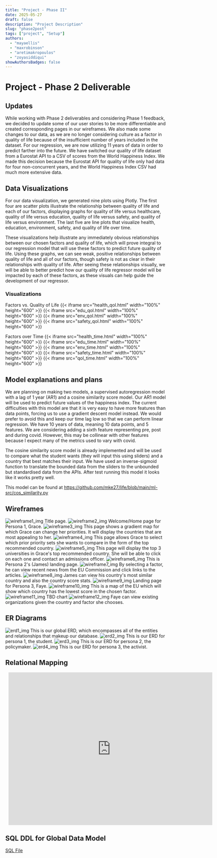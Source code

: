 ```yaml
---
title: "Project - Phase II"
date: 2025-05-27
draft: false
description: "Project Description"
slug: "phase2post"
tags: ["project", "Setup"]
authors:
  - "mayaellis"
  - "maxrobinson"
  - "aretimakropoulos"
  - "zoyasiddiqui"
showAuthorsBadges: false
---
```


# Project - Phase 2 Deliverable

## Updates

While working with Phase 2 deliverables and considering Phase 1 feedback, we decided to update some of our user stories to be more differentiable and created corresponding pages in our wireframes. We also made some changes to our data, as we are no longer considering culture as a factor in quality of life because of the insufficient number of years included in the dataset. For our regression, we are now utilizing 11 years of data in order to predict farther into the future. We have switched our quality of life dataset from a Eurostat API to a CSV of scores from the World Happiness Index. We made this decision because the Eurostat API for quality of life only had data for four non-concurrent years, and the World Happiness Index CSV had much more extensive data.

## Data Visualizations

For our data visualization, we generated nine plots using Plotly. The first four are scatter plots illustrate the relationship between quality of life and each of our factors, displaying graphs for quality of life versus healthcare, quality of life versus education, quality of life versus safety, and quality of life versus environment. The last five are line plots that visualize health, education, environment, safety, and quality of life over time.

These visualizations help illustrate any immediately obvious relationships between our chosen factors and quality of life, which will prove integral to our regression model that will use these factors to predict future quality of life. Using these graphs, we can see weak, positive relationships between quality of life and all of our factors, though safety is not as clear in their relationships with quality of life. After seeing these relationships visually, we will be able to better predict how our quality of life regressor model will be impacted by each of these factors, as these visuals can help guide the development of our regressor. 

### Visualizations
Factors vs. Quality of Life
{{< iframe src="health_qol.html" width="100%" height="600" >}}
{{< iframe src="edu_qol.html" width="100%" height="600" >}}
{{< iframe src="env_qol.html" width="100%" height="600" >}}
{{< iframe src="safety_qol.html" width="100%" height="600" >}}

Factors over Time
{{< iframe src="health_time.html" width="100%" height="600" >}}
{{< iframe src="edu_time.html" width="100%" height="600" >}}
{{< iframe src="env_time.html" width="100%" height="600" >}}
{{< iframe src="safety_time.html" width="100%" height="600" >}}
{{< iframe src="qol_time.html" width="100%" height="600" >}}

## Model explanations and plans

We are planning on making two models, a supervised autoregression model with a lag of 1 year (AR1) and a cosine similarity score model. Our AR1 model will be used to predict future values of the happiness index. The current difficulties with this model are that it is very easy to have more features than data points, forcing us to use a gradient descent model instead. We would prefer to avoid this and keep our time lag low so that we can perform linear regression. We have 10 years of data, meaning 10 data points, and 5 features. We are considering adding a sixth feature representing pre, post and during covid. However, this may be collinear with other features because I expect many of the metrics used to vary with covid.

The cosine similarity score model is already implemented and will be used to compare what the student wants (they will input this using sliders) and a country that best matches their input. We have used an inverse-sigmoid function to translate the bounded data from the sliders to the unbounded but standardised data from the APIs. After test running this model it looks like it works pretty well.

This model can be found at https://github.com/mke27/life/blob/main/ml-src/cos_similarity.py

## Wireframes

![wireframe1_img](er_diagrams-06.jpg)
Title page.
![wireframe2_img](er_diagrams-07.jpg)
Welcome/Home page for Persona 1, Grace.
![wireframe3_img](er_diagrams-08.jpg)
This page shows a gradient map for which Grace can change her priorities. It will display the countries that are most appealing to her.
![wireframe4_img](er_diagrams-09.jpg)
This page allows Grace to select which prior priority sets she wants to compare in the form of the top recommended country.
![wireframe5_img](er_diagrams-10.jpg)
This page will display the top 3 universities in Grace's top recommended country. She will be able to click on each one and contact an admissions officer.
![wireframe6_img](er_diagrams-11.jpg)
This is Persona 2's (James) landing page.
![wireframe7_img](er_diagrams-12.jpg)
By selecting a factor, he can view recent news from the EU Commission and click links to the articles.
![wireframe8_img](er_diagrams-13.jpg)
James can view his country's most similar country and also the country score stats. 
![wireframe9_img](er_diagrams-14.jpg)
Landing page for Persona 3, Faye.
![wireframe10_img](er_diagrams-15.jpg)
This is a map of the EU which will show which country has the lowest score in the chosen factor.
![wireframe11_img](er_diagrams-16.jpg)
TBD chart
![wireframe12_img](er_diagrams-17.jpg)
Faye can view existing organizations given the country and factor she chooses.

## ER Diagrams

![erd1_img](er_diagrams-01.jpg)
This is our global ERD, which encompasses all of the entities and relationships that makeup our database.
![erd2_img](er_diagrams-02.jpg)
This is our ERD for persona 1, the student.
![erd3_img](er_diagrams-03.jpg)
This is our ERD for persona 2, the policymaker.
![erd4_img](er_diagrams-04.jpg)
This is our ERD for persona 3, the activist.

## Relational Mapping

<div style="width: 640px; height: 480px; margin: 10px; position: relative;"><iframe allowfullscreen frameborder="0" style="width:640px; height:480px" src="https://lucid.app/documents/embedded/6399ce45-7fe8-4d5b-b456-1b6e986de67d" id="jSzj-C2TrnaZ"></iframe></div>

## SQL DDL for Global Data Model

[SQL File](https://raw.githubusercontent.com/mke27/life/refs/heads/main/database-files/global_db.sql)
